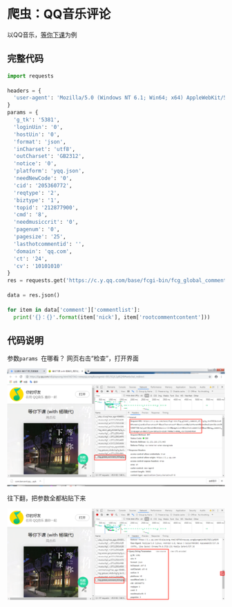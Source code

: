 # 爬虫：QQ音乐评论

以QQ音乐，[等你下课](https://i.y.qq.com/v8/playsong.html?ADTAG=newyqq.song&songmid=001J5QJL1pRQYB#webchat_redirect)为例

## 完整代码
```python
import requests

headers = {
  'user-agent': 'Mozilla/5.0 (Windows NT 6.1; Win64; x64) AppleWebKit/537.36 (KHTML, like Gecko) Chrome/74.0.3729.131 Safari/537.36'
}
params = {
  'g_tk': '5381',
  'loginUin': '0',
  'hostUin': '0',
  'format': 'json',
  'inCharset': 'utf8',
  'outCharset': 'GB2312',
  'notice': '0',
  'platform': 'yqq.json',
  'needNewCode': '0',
  'cid': '205360772',
  'reqtype': '2',
  'biztype': '1',
  'topid': '212877900',
  'cmd': '8',
  'needmusiccrit': '0',
  'pagenum': '0',
  'pagesize': '25',
  'lasthotcommentid': '',
  'domain': 'qq.com',
  'ct': '24',
  'cv': '10101010'
}
res = requests.get('https://c.y.qq.com/base/fcgi-bin/fcg_global_comment_h5.fcg', headers=headers, params=params)

data = res.json()

for item in data['comment']['commentlist']:
  print('{}：{}'.format(item['nick'], item['rootcommentcontent']))
```
## 代码说明

参数`params `在哪看？
网页右击“检查”，打开界面

![找到评论网址](18.assets/17569167-9fdeed68a83f2637.png)

往下翻，把参数全都粘贴下来

![找到参数](18.assets/17569167-da41a73655a1db3b.png)